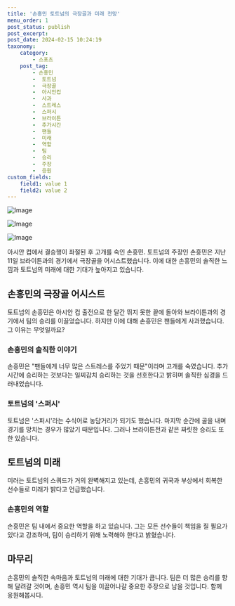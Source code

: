 ```yaml
---
title: '손흥민 토트넘의 극장골과 미래 전망'
menu_order: 1
post_status: publish
post_excerpt: 
post_date: 2024-02-15 10:24:19
taxonomy:
    category:
        - 스포츠
    post_tag:
        - 손흥민
        -  토트넘
        -  극장골
        -  아시안컵
        -  사과
        -  스트레스
        -  스퍼시
        -  브라이튼
        -  추가시간
        -  팬들
        -  미래
        -  역할
        -  팀
        -  승리
        -  주장
        -  응원
custom_fields:
    field1: value 1
    field2: value 2
---
```


![Image](https://imgnews.pstatic.net/image/117/2024/02/15/0003806579_002_20240215092001274.jpg?type=w647)

![Image](https://imgnews.pstatic.net/image/117/2024/02/15/0003806579_003_20240215092001326.jpg?type=w647)

![Image](https://imgnews.pstatic.net/image/117/2024/02/15/0003806579_004_20240215092001400.jpg?type=w647)

아시안 컵에서 결승행이 좌절된 후 고개를 숙인 손흥민. 토트넘의 주장인 손흥민은 지난 11일 브라이튼과의 경기에서 극장골을 어시스트했습니다. 이에 대한 손흥민의 솔직한 느낌과 토트넘의 미래에 대한 기대가 높아지고 있습니다.
## 손흥민의 극장골 어시스트
토트넘의 손흥민은 아시안 컵 출전으로 한 달간 뛰지 못한 끝에 돌아와 브라이튼과의 경기에서 팀의 승리를 이끌었습니다. 하지만 이에 대해 손흥민은 팬들에게 사과했습니다. 그 이유는 무엇일까요?
### 손흥민의 솔직한 이야기
손흥민은 "팬들에게 너무 많은 스트레스를 주었기 때문"이라며 고개를 숙였습니다. 추가 시간에 승리하는 것보다는 일찌감치 승리하는 것을 선호한다고 밝히며 솔직한 심경을 드러내었습니다.
### 토트넘의 '스퍼시'
토트넘은 '스퍼시'라는 수식어로 농담거리가 되기도 했습니다. 마지막 순간에 골을 내며 경기를 망치는 경우가 많았기 때문입니다. 그러나 브라이튼전과 같은 짜릿한 승리도 또한 있습니다.
## 토트넘의 미래
미러는 토트넘의 스쿼드가 거의 완벽해지고 있는데, 손흥민의 귀국과 부상에서 회복한 선수들로 미래가 밝다고 언급했습니다.
### 손흥민의 역할
손흥민은 팀 내에서 중요한 역할을 하고 있습니다. 그는 모든 선수들이 책임을 질 필요가 있다고 강조하며, 팀이 승리하기 위해 노력해야 한다고 밝혔습니다.
## 마무리
손흥민의 솔직한 속마음과 토트넘의 미래에 대한 기대가 큽니다. 팀은 더 많은 승리를 향해 달려갈 것이며, 손흥민 역시 팀을 이끌어나갈 중요한 주장으로 남을 것입니다. 함께 응원해봅시다.
